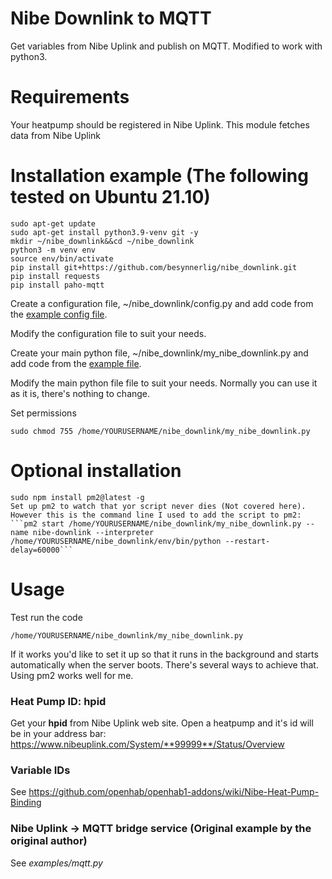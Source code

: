 # Nibe Downlink to MQTT
Get variables from Nibe Uplink and publish on MQTT. Modified to work with python3.

# Requirements
Your heatpump should be registered in Nibe Uplink. This module fetches data from Nibe Uplink

# Installation example (The following tested on Ubuntu 21.10)

    sudo apt-get update
    sudo apt-get install python3.9-venv git -y
    mkdir ~/nibe_downlink&&cd ~/nibe_downlink
    python3 -m venv env
    source env/bin/activate 
    pip install git+https://github.com/besynnerlig/nibe_downlink.git
    pip install requests
    pip install paho-mqtt

Create a configuration file, ~/nibe_downlink/config.py and add code from the [example config file](https://raw.githubusercontent.com/besynnerlig/nibe_downlink/master/examples/config.py).

Modify the configuration file to suit your needs.

Create your main python file, ~/nibe_downlink/my_nibe_downlink.py and add code from the [example file](https://raw.githubusercontent.com/besynnerlig/nibe_downlink/master/examples/my_nibe_downlink.py).

Modify the main python file file to suit your needs. Normally you can use it as it is, there's nothing to change.

Set permissions
```
sudo chmod 755 /home/YOURUSERNAME/nibe_downlink/my_nibe_downlink.py
```

# Optional installation
    sudo npm install pm2@latest -g
    Set up pm2 to watch that yor script never dies (Not covered here). However this is the command line I used to add the script to pm2:
    ```pm2 start /home/YOURUSERNAME/nibe_downlink/my_nibe_downlink.py --name nibe-downlink --interpreter /home/YOURUSERNAME/nibe_downlink/env/bin/python --restart-delay=60000```

# Usage

Test run the code

```
/home/YOURUSERNAME/nibe_downlink/my_nibe_downlink.py
```

If it works you'd like to set it up so that it runs in the background and starts automatically when the server boots. There's several ways to achieve that. Using pm2 works well for me. 

### Heat Pump ID: hpid
Get your **hpid** from Nibe Uplink web site. Open a heatpump and it's id will be in your address bar:
https://www.nibeuplink.com/System/**99999**/Status/Overview

### Variable IDs
See https://github.com/openhab/openhab1-addons/wiki/Nibe-Heat-Pump-Binding


### Nibe Uplink -> MQTT bridge service (Original example by the original author)

See *examples/mqtt.py*

